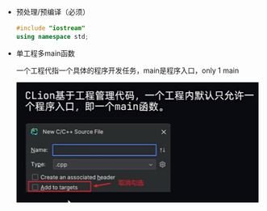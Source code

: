 - 预处理/预编译（必须）

  ```c++
  #include "iostream"
  using namespace std;
  ```

  

- 单工程多main函数

  一个工程代指一个具体的程序开发任务，main是程序入口，only 1 main

  ![image-20240919125749940](https://raw.githubusercontent.com/V0ya93r/PicBed/main/img/image-20240919125749940.png)

  

  

  
